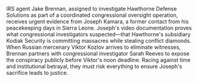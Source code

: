 IRS agent Jake Brennan, assigned to investigate Hawthorne Defense Solutions as part of a coordinated congressional oversight operation, receives urgent evidence from Joseph Kamara, a former contact from his peacekeeping days in Sierra Leone. Joseph's video documentation proves what congressional investigators suspected—that Hawthorne's subsidiary Kodiak Security is committing massacres while stealing conflict diamonds. When Russian mercenary Viktor Kozlov arrives to eliminate witnesses, Brennan partners with congressional investigator Sarah Reeves to expose the conspiracy publicly before Viktor's noon deadline. Racing against time and institutional betrayal, they must risk everything to ensure Joseph's sacrifice leads to justice.